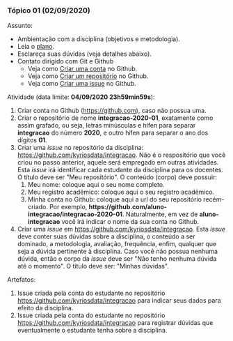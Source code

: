 ### Tópico 01 (02/09/2020)

Assunto:

- Ambientação com a disciplina (objetivos e metodologia).
- Leia o [plano](../media/plano-integracao.pdf).
- Esclareça suas dúvidas (veja detalhes abaixo).
- Contato dirigido com Git e Github
  - Veja como [Criar uma conta](https://drive.google.com/file/d/1NfAas8qrA0p5FP_aZ3o1cGffSF_BXH8R/view?usp=sharing) no Github.
  - Veja como [Criar um repositório](https://drive.google.com/file/d/1RVtr52TEcs3EtBKuSExTzp1Eb4Wtpbwb/view?usp=sharing) no Github.
  - Veja como [Criar uma issue](https://drive.google.com/file/d/1HN3j-S_hCQn_dyX6LP6JiWS1o1GzkDoB/view?usp=sharing) no Github.

Atividade (data limite: **04/09/2020 23h59min59s**):

1. Criar conta no Github (https://github.com), caso não possua uma.
1. Criar o repositório de nome **integracao-2020-01**, exatamente como assim grafado, ou seja, letras minúsculas e hífen para separar **integracao** do número **2020**, e outro hífen para separar o ano dos dígitos **01**.
1. Criar uma _issue_ no repositório da disciplina: https://github.com/kyriosdata/integracao. Não é o respositório que você criou no passo anterior, aquele será empregado em outras atividades. Esta _issue_ irá identificar cada estudante da disciplina para os docentes. O título deve ser "Meu repositório". O conteúdo (corpo) deve possuir:
   1. Meu nome: coloque aqui o seu nome completo.
   1. Meu registro acadêmico: coloque aqui o seu registro acadêmico.
   1. Minha conta no Github: coloque aqui a url do seu repositório recém-criado. Por exemplo, **https<span>:</span>//github.com/aluno-integracao/integracao-2020-01**. Naturalmente, em vez de **aluno-integracao** você irá indicar o nome da sua conta no Github.
1. Criar uma _issue_ em https://github.com/kyriosdata/integracao. Esta _issue_ deve conter suas dúvidas sobre a disciplina, o conteúdo a ser dominado, a metodologia, avaliação, frequência, enfim, qualquer que seja a dúvida pertinente à disciplina. Caso você não possua nenhuma dúvida, então o corpo da _issue_ deve ser "Não tenho nenhuma dúvida até o momento". O título deve ser: "Minhas dúvidas".

Artefatos:

1. Issue criada pela conta do estudante no repositório https://github.com/kyriosdata/integracao para indicar seus dados para efeito da disciplina.
1. Issue criada pela conta do estudante no repositório https://github.com/kyriosdata/integracao para registrar dúvidas que eventualmente o estudante tenha sobre a disciplina.
